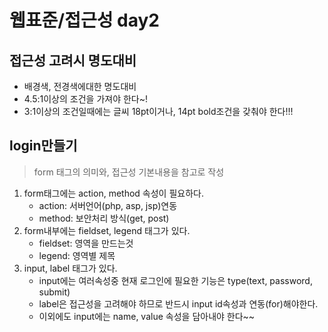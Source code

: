 # 웹표준/접근성 day2
## 접근성 고려시 명도대비
- 배경색, 전경색에대한 명도대비  
- 4.5:1이상의 조건을 가져야 한다~!  
- 3:1이상의 조건일때에는 글씨 18pt이거나, 14pt bold조건을 갖춰야 한다!!!


## login만들기
> form 태그의 의미와, 접근성 기본내용을 참고로 작성

1. form태그에는 action, method 속성이 필요하다.
	- action: 서버언어(php, asp, jsp)연동
	- method: 보안처리 방식(get, post)
2. form내부에는 fieldset, legend 태그가 있다.
	- fieldset: 영역을 만드는것
	- legend: 영역별 제목
3. input, label 태그가 있다.
	- input에는 여러속성중 현재 로그인에 필요한 기능은 type(text, password, submit)
	- label은 접근성을 고려해야 하므로 반드시 input id속성과 연동(for)해야한다.
	- 이외에도 input에는 name, value 속성을 담아내야 한다~~











